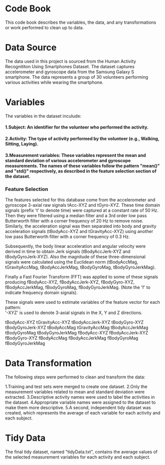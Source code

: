 # Code Book
This code book describes the variables, the data, and any transformations or work performed to clean up to data.

# Data Source
The data used in this project is sourced from the Human Activity Recognititon Using Smartphones Dataset. The dataset captures accelerometer and gyroscope data from the Samsung Galaxy S smartphone. The data represents a group of 30 volunteers performing various activities while wearing the smartphone.

# Variables
The variables in the dataset inculude:
#### 1.Subject: An identifier for the volunteer who performed the activity.
#### 2.Activity: The type of activity performed by the volunteer (e.g., Walking, Sitting, Laying).
#### 3.Measurement variables: These variables represent the mean and standard deviation of various accelerometer and gyroscope measurements. The names of these variables follow the pattern "mean()" and "std()" respectively, as described in the feature selection section of the dataset.

### Feature Selection 

The features selected for this database come from the accelerometer and gyroscope 3-axial raw signals tAcc-XYZ and tGyro-XYZ. These time domain signals (prefix 't' to denote time) were captured at a constant rate of 50 Hz. Then they were filtered using a median filter and a 3rd order low pass Butterworth filter with a corner frequency of 20 Hz to remove noise. Similarly, the acceleration signal was then separated into body and gravity acceleration signals (tBodyAcc-XYZ and tGravityAcc-XYZ) using another low pass Butterworth filter with a corner frequency of 0.3 Hz. 

Subsequently, the body linear acceleration and angular velocity were derived in time to obtain Jerk signals (tBodyAccJerk-XYZ and tBodyGyroJerk-XYZ). Also the magnitude of these three-dimensional signals were calculated using the Euclidean norm (tBodyAccMag, tGravityAccMag, tBodyAccJerkMag, tBodyGyroMag, tBodyGyroJerkMag). 

Finally a Fast Fourier Transform (FFT) was applied to some of these signals producing fBodyAcc-XYZ, fBodyAccJerk-XYZ, fBodyGyro-XYZ, fBodyAccJerkMag, fBodyGyroMag, fBodyGyroJerkMag. (Note the 'f' to indicate frequency domain signals). 

These signals were used to estimate variables of the feature vector for each pattern:  
'-XYZ' is used to denote 3-axial signals in the X, Y and Z directions.

tBodyAcc-XYZ
tGravityAcc-XYZ
tBodyAccJerk-XYZ
tBodyGyro-XYZ
tBodyGyroJerk-XYZ
tBodyAccMag
tGravityAccMag
tBodyAccJerkMag
tBodyGyroMag
tBodyGyroJerkMag
fBodyAcc-XYZ
fBodyAccJerk-XYZ
fBodyGyro-XYZ
fBodyAccMag
fBodyAccJerkMag
fBodyGyroMag
fBodyGyroJerkMag

# Data Transformation
The following steps were performed to clean and transform the data:

1.Training and test sets were merged to create one dataset.
2.Only the measurement variables related to mean and standard deviation were extracted.
3.Descriptive activity names were used to label the activities in the dataset.
4.Appropriate variable names were assigned to the dataset to make them more descriptive.
5.A second, independent tidy dataset was created, which represents the average of each variable for each activity and each subject.

# Tidy Data
The final tidy dataset, named "tidyData.txt", contains the average values of the selected measurement variables for each activity and each subject.
